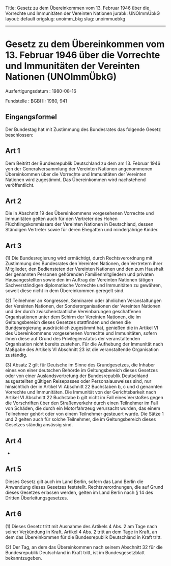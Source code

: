 Title: Gesetz zu dem Übereinkommen vom 13. Februar 1946 über die Vorrechte und Immunitäten
  der Vereinten Nationen
jurabk: UNOImmÜbkG
layout: default
origslug: unoimm_bkg
slug: unoimmuebkg

---

# Gesetz zu dem Übereinkommen vom 13. Februar 1946 über die Vorrechte und Immunitäten der Vereinten Nationen (UNOImmÜbkG)

Ausfertigungsdatum
:   1980-08-16

Fundstelle
:   BGBl II: 1980, 941



## Eingangsformel

Der Bundestag hat mit Zustimmung des Bundesrates das folgende Gesetz
beschlossen:


## Art 1

Dem Beitritt der Bundesrepublik Deutschland zu dem am 13. Februar 1946
von der Generalversammlung der Vereinten Nationen angenommenen
Übereinkommen über die Vorrechte und Immunitäten der Vereinten
Nationen wird zugestimmt. Das Übereinkommen wird nachstehend
veröffentlicht.


## Art 2

Die in Abschnitt 19 des Übereinkommens vorgesehenen Vorrechte und
Immunitäten gelten auch für den Vertreter des Hohen
Flüchtlingskommissars der Vereinten Nationen in Deutschland, dessen
Ständigen Vertreter sowie für deren Ehegatten und minderjährige
Kinder.


## Art 3

(1) Die Bundesregierung wird ermächtigt, durch Rechtsverordnung mit
Zustimmung des Bundesrates den Vereinten Nationen, den Vertretern
ihrer Mitglieder, den Bediensteten der Vereinten Nationen und den zum
Haushalt der genannten Personen gehörenden Familienmitgliedern und
privaten Hausangestellten sowie den im Auftrag der Vereinten Nationen
tätigen Sachverständigen diplomatische Vorrechte und Immunitäten zu
gewähren, soweit diese nicht in dem Übereinkommen geregelt sind.

(2) Teilnehmer an Kongressen, Seminaren oder ähnlichen Veranstaltungen
der Vereinten Nationen, der Sonderorganisationen der Vereinten
Nationen und der durch zwischenstaatliche Vereinbarungen geschaffenen
Organisationen unter dem Schirm der Vereinten Nationen, die im
Geltungsbereich dieses Gesetzes stattfinden und denen die
Bundesregierung ausdrücklich zugestimmt hat, genießen die in Artikel
VI des Übereinkommens vorgesehenen Vorrechte und Immunitäten, sofern
ihnen diese auf Grund des Privilegienstatus der veranstaltenden
Organisation nicht bereits zustehen. Für die Aufhebung der Immunität
nach Maßgabe des Artikels VI Abschnitt 23 ist die veranstaltende
Organisation zuständig.

(3) Absatz 2 gilt für Deutsche im Sinne des Grundgesetzes, die Inhaber
eines von einer deutschen Behörde im Geltungsbereich dieses Gesetzes
oder von einer Auslandsvertretung der Bundesrepublik Deutschland
ausgestellten gültigen Reisepasses oder Personalausweises sind, nur
hinsichtlich der in Artikel VI Abschnitt 22 Buchstaben b, c und d
genannten Vorrechte und Immunitäten. Die Immunität von der
Gerichtsbarkeit nach Artikel VI Abschnitt 22 Buchstabe b gilt nicht im
Fall eines Verstoßes gegen die Vorschriften über den Straßenverkehr
durch einen Teilnehmer im Fall von Schäden, die durch ein
Motorfahrzeug verursacht wurden, das einem Teilnehmer gehört oder von
einem Teilnehmer gesteuert wurde. Die Sätze 1 und 2 gelten auch für
solche Teilnehmer, die im Geltungsbereich dieses Gesetzes ständig
ansässig sind.


## Art 4

-


## Art 5

Dieses Gesetz gilt auch im Land Berlin, sofern das Land Berlin die
Anwendung dieses Gesetzes feststellt. Rechtsverordnungen, die auf
Grund dieses Gesetzes erlassen werden, gelten im Land Berlin nach § 14
des Dritten Überleitungsgesetzes.


## Art 6

(1) Dieses Gesetz tritt mit Ausnahme des Artikels 4 Abs. 2 am Tage
nach seiner Verkündung in Kraft. Artikel 4 Abs. 2 tritt an dem Tage in
Kraft, an dem das Übereinkommen für die Bundesrepublik Deutschland in
Kraft tritt.

(2) Der Tag, an dem das Übereinkommen nach seinem Abschnitt 32 für die
Bundesrepublik Deutschland in Kraft tritt, ist im Bundesgesetzblatt
bekanntzugeben.

